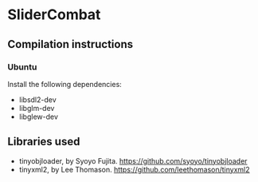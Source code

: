 # SliderCombat

## Compilation instructions
### Ubuntu
Install the following dependencies:
* libsdl2-dev
* libglm-dev 
* libglew-dev

## Libraries used
* tinyobjloader, by Syoyo Fujita. https://github.com/syoyo/tinyobjloader
* tinyxml2, by Lee Thomason. https://github.com/leethomason/tinyxml2